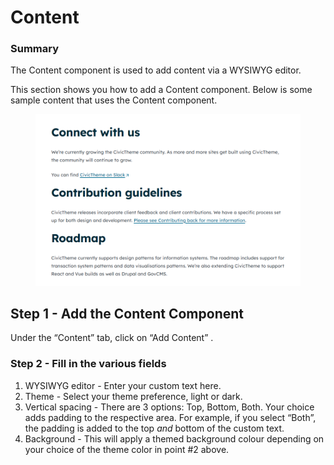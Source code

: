 # Content

### Summary

The Content component is used to add content via a WYSIWYG editor.&#x20;

This section shows you how to add a Content component. Below is some sample content that uses the Content component.&#x20;

<figure><img src="../../.gitbook/assets/image (14).png" alt=""><figcaption></figcaption></figure>

## Step 1 - Add the Content  Component <a href="#contentcomponent-step1-addthecontentcomponent" id="contentcomponent-step1-addthecontentcomponent"></a>

Under the “Content” tab, click on “Add Content” .

### Step 2 - Fill in the various fields <a href="#contentcomponent-step2-fillinthevariousfields" id="contentcomponent-step2-fillinthevariousfields"></a>

1. WYSIWYG editor - Enter your custom text here.
2. Theme - Select your theme preference, light or dark.
3. Vertical spacing - There are 3 options: Top, Bottom, Both. Your choice adds padding to the respective area. For example, if you select “Both”, the padding is added to the top _and_ bottom of the custom text.
4. Background - This will apply a themed background colour depending on your choice of the theme color in point #2 above.
